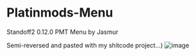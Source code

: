# Platinmods-Menu
Standoff2 0.12.0 PMT Menu by Jasmur

Semi-reversed and pasted with my shitcode project...)
![image](demo.gif)
